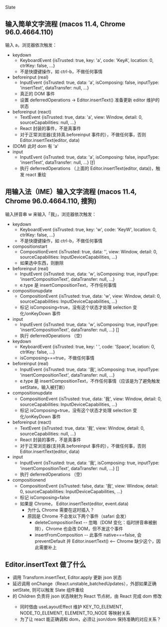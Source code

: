 Slate

## 输入简单文字流程 (macos 11.4, Chrome 96.0.4664.110)

输入 a，浏览器依次触发：

- keydown
  - KeyboardEvent {isTrusted: true, key: 'a', code: 'KeyA', location: 0, ctrlKey: false, …}
  - 不是快捷键操作，如 ctrl-b，不做任何事情
- beforeinput (real)
  - InputEvent {isTrusted: true, data: 'a', isComposing: false, inputType: 'insertText', dataTransfer: null, …}
  - 真正的 DOM 事件
  - 设置 deferredOperations -> Editor.insertText() 准备更新 editor 维护的状态
- beforeinput (react)
  - TextEvent {isTrusted: true, data: 'a', view: Window, detail: 0, sourceCapabilities: null, …}
  - React 封装的事件，不是真事件
  - 对于正常浏览器(支持真.beforeinput 事件的），不做任何事，否则 Editor.insertText(editor, data)
- (DOM) 此时 dom 有 'a'
- input
  - InputEvent {isTrusted: true, data: 'a', isComposing: false, inputType: 'insertText', dataTransfer: null, …} [ƒ]
  - 执行 deferredOperations （上面的 Editor.insertText(editor, data))，触发 react 重绘

## 用输入法（IME）输入文字流程 (macos 11.4, Chrome 96.0.4664.110, 搜狗)

输入拼音串 w<space> 来输入「我」，浏览器依次触发：

- keydown
  - KeyboardEvent {isTrusted: true, key: 'w', code: 'KeyW', location: 0, ctrlKey: false, …}
  - 不是快捷键操作，如 ctrl-b，不做任何事情
- compositionstart
  - CompositionEvent {isTrusted: true, data: '', view: Window, detail: 0, sourceCapabilities: InputDeviceCapabilities, …}
  - 如果选中东西，则删除
- beforeinput (real)
  - InputEvent {isTrusted: true, data: 'w', isComposing: true, inputType: 'insertCompositionText', dataTransfer: null, …}
  - e.type 是 insertCompositionText，不作任何事情
- compositionupdate
  - CompositionEvent {isTrusted: true, data: 'w', view: Window, detail: 0, sourceCapabilities: InputDeviceCapabilities, …}
  - 标记 isComposing=true，没有这个状态才处理 selection 变化/onKeyDown 事件
- input
  - InputEvent {isTrusted: true, data: 'w', isComposing: true, inputType: 'insertCompositionText', dataTransfer: null, …} []
  - 执行 deferredOperations （空）
- keydown
  - KeyboardEvent {isTrusted: true, key: ' ', code: 'Space', location: 0, ctrlKey: false, …}
  - isComposing===true，不做任何事情
- beforeinput (real)
  - InputEvent {isTrusted: true, data: '我', isComposing: true, inputType: 'insertCompositionText', dataTransfer: null, …}
  - e.type 是 insertCompositionText，不作任何事情（应该是为了避免触发 setState，输入被打断）
- compositionupdate
  - CompositionEvent {isTrusted: true, data: '我', view: Window, detail: 0, sourceCapabilities: InputDeviceCapabilities, …}
  - 标记 isComposing=true，没有这个状态才处理 selection 变化/onKeyDown 事件
- beforeinput (react)
  - TextEvent {isTrusted: true, data: '我', view: Window, detail: 0, sourceCapabilities: null, …}
  - React 封装的事件，不是真事件
  - 对于正常浏览器(支持真.beforeinput 事件的），不做任何事，否则 Editor.insertText(editor, data)
- input
  - InputEvent {isTrusted: true, data: '我', isComposing: true, inputType: 'insertCompositionText', dataTransfer: null, …} []
  - 执行 deferredOperations （空）
- compositionend
  - CompositionEvent {isTrusted: false, data: '我', view: Window, detail: 0, sourceCapabilities: InputDeviceCapabilities, …}
  - 标记 isComposing=false
  - 如果是 Chrome， Editor.insertText(editor, event.data)
    - 为什么 Chrome 需要在这时插入？
    - 原因是 Chrome 不会发以下两个事件（safari 会发）
      - deleteCompositionText -- 忽略（DOM 变化：临时拼音串被删除），Chrome 也会改 DOM，但不发这个事件
      - insertFromComposition -- 此事件 native===false, 会 preventDefault 并 Editor.insertText() <-- Chrome 缺少这个，因此需要补上

## Editor.insertText 做了什么

- 调用 Transform.insertText, Editor.apply 更新 json 状态
- 延迟调用 onChange（React.unstable_batchedUpdates），外部如果正确 setState, 则可以触发 Slate 组件重绘
- <Slate> 的 Children 负责将 json 状态映射为 React 节点树，由 React 完成 dom 修改
  - 同时借由 useLayoutEffect 维护 KEY_TO_ELEMENT, NODE_TO_ELEMENT, ELEMENT_TO_NODE 等映射关系
  - 为了让 react 能正确调和 dom，必须让 json/dom 保持准确的对应关系？
